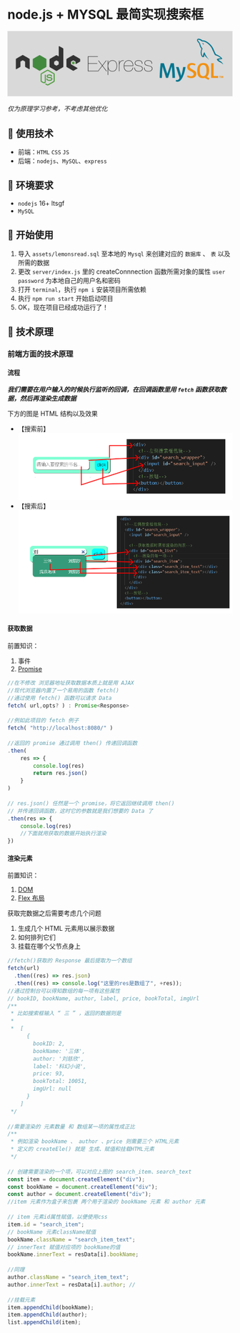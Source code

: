 # node.js + MYSQL 最简实现搜索框

![intro](assets/intro.png)

_仅为原理学习参考，不考虑其他优化_

## 🥩 使用技术

- 前端：`HTML` `CSS` `JS`
- 后端：`nodejs`、`MySQL`、`express`

## 🍗 环境要求

- `nodejs` 16+ ltsgf
- `MySQL`

## 🍖 开始使用

1. 导入 `assets/lemonsread.sql` 至本地的 `Mysql` 来创建对应的 `数据库` 、 `表` 以及所需的数据
2. 更改 `server/index.js` 里的 createConnnection 函数所需对象的属性 `user` `password` 为本地自己的用户名和密码
3. 打开 `terminal`，执行 `npm i` 安装项目所需依赖
4. 执行 `npm run start` 开始启动项目
5. OK，现在项目已经成功运行了！

## 🍔 技术原理

### 前端方面的技术原理

#### 流程

**_我们需要在用户输入的时候执行监听的回调，在回调函数里用 `fetch`
函数获取数据，然后再渲染生成数据_**

下方的图是 HTML 结构以及效果

- 【搜索前】
  ![searchComponent 结构以及效果](assets/searchComponent.png)
- 【搜索后】
  ![searchComponentListItem 结构](assets/searchComponentListItem.png)

#### 获取数据

前置知识：

1. 事件
2. [Promise](https://developer.mozilla.org/zh-CN/docs/Web/JavaScript/Reference/Global_Objects/Promise)

```ts
//在不修改 浏览器地址获取数据本质上就是用 AJAX
//现代浏览器内置了一个易用的函数 fetch()
//通过使用 fetch() 函数可以请求 Data
fetch( url,opts? ) : Promise<Response>

//例如此项目的 fetch 例子
fetch( "http://localhost:8080/" )

//返回的 promise 通过调用 then() 传递回调函数
.then(
    res => {
        console.log(res)
        return res.json()
    }
)

// res.json() 任然是一个 promise，将它返回继续调用 then()
// 并传递回调函数，这时它的参数就是我们想要的 Data 了
.then(res => {
    console.log(res)
    //下面就用获取的数据开始执行渲染
})
```

#### 渲染元素

前置知识：

1. [DOM](https://developer.mozilla.org/zh-CN/docs/Glossary/DOM)
2. [Flex 布局](https://developer.mozilla.org/zh-CN/docs/Web/CSS/flex)

获取完数据之后需要考虑几个问题

1. 生成几个 HTML 元素用以展示数据
2. 如何排列它们
3. 挂载在哪个父节点身上

```ts
//fetch()获取的 Response 最后提取为一个数组
fetch(url)
  .then((res) => res.json)
  .then((res) => console.log("这里的res是数组了", +res));
//通过控制台可以得知数组的每一项有这些属性
// bookID, bookName, author, label, price, bookTotal, imgUrl
/**
 * 比如搜索框输入 “ 三 ” ，返回的数据则是
 * 
 *  [
      {
        bookID: 2,
        bookName: '三体',
        author: '刘慈欣',
        label: '科幻小说',
        price: 93,
        bookTotal: 10051,
        imgUrl: null
      }
    ]
 */

//需要渲染的 元素数量 和 数组某一项的属性成正比
/**
 * 例如渲染 bookName 、 author 、price 则需要三个 HTML元素
 * 定义的 createEle() 就是 生成、赋值和挂载HTML元素
 */

// 创建需要渲染的一个项，可以对应上图的 search_item、search_text
const item = document.createElement("div");
const bookName = document.createElement("div");
const author = document.createElement("div");
//item 元素作为盒子来包裹 两个用于渲染的 bookName 元素 和 author 元素

// item 元素id属性赋值，以便使用css
item.id = "search_item";
// bookName 元素className赋值
bookName.className = "search_item_text";
// innerText 赋值对应项的 bookName的值
bookName.innerText = resData[i].bookName;

//同理
author.className = "search_item_text";
author.innerText = resData[i].author; //

//挂载元素
item.appendChild(bookName);
item.appendChild(author);
list.appendChild(item);
```
